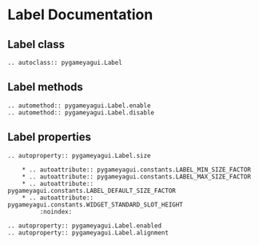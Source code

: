 # Label Documentation

## Label class
```{eval-rst} 
.. autoclass:: pygameyagui.Label
```

## Label methods
```{eval-rst}
.. automethod:: pygameyagui.Label.enable
.. automethod:: pygameyagui.Label.disable
```

## Label properties
```{eval-rst} 
.. autoproperty:: pygameyagui.Label.size

    * .. autoattribute:: pygameyagui.constants.LABEL_MIN_SIZE_FACTOR
    * .. autoattribute:: pygameyagui.constants.LABEL_MAX_SIZE_FACTOR
    * .. autoattribute:: pygameyagui.constants.LABEL_DEFAULT_SIZE_FACTOR
    * .. autoattribute:: pygameyagui.constants.WIDGET_STANDARD_SLOT_HEIGHT
         :noindex:

.. autoproperty:: pygameyagui.Label.enabled
.. autoproperty:: pygameyagui.Label.alignment
```